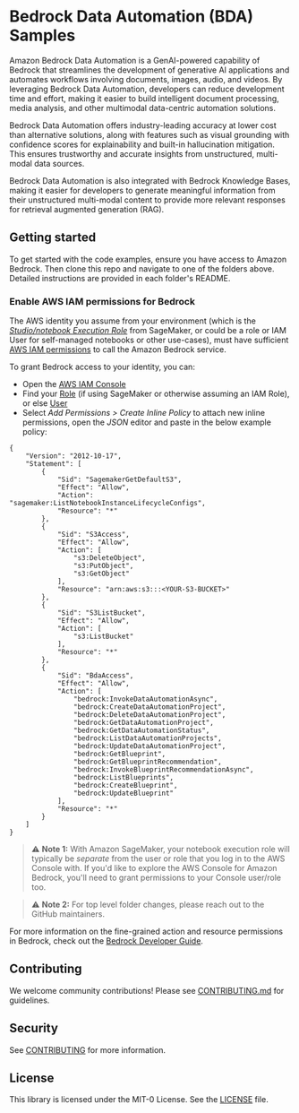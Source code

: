 # Bedrock Data Automation (BDA) Samples

Amazon Bedrock Data Automation is a GenAI-powered capability of Bedrock that streamlines the development of generative AI applications and automates workflows involving documents, images, audio, and videos. By leveraging Bedrock Data Automation, developers can reduce development time and effort, making it easier to build intelligent document processing, media analysis, and other multimodal data-centric automation solutions. 

Bedrock Data Automation offers industry-leading accuracy at lower cost than alternative solutions, along with features such as visual grounding with confidence scores for explainability and built-in hallucination mitigation. This ensures trustworthy and accurate insights from unstructured, multi-modal data sources. 

Bedrock Data Automation is also integrated with Bedrock Knowledge Bases, making it easier for developers to generate meaningful information from their unstructured multi-modal content to provide more relevant responses for retrieval augmented generation (RAG).

## Getting started
To get started with the code examples, ensure you have access to Amazon Bedrock. Then clone this repo and navigate to one of the folders above. Detailed instructions are provided in each folder's README.

### Enable AWS IAM permissions for Bedrock

The AWS identity you assume from your environment (which is the [*Studio/notebook Execution Role*](https://docs.aws.amazon.com/sagemaker/latest/dg/sagemaker-roles.html) from SageMaker, or could be a role or IAM User for self-managed notebooks or other use-cases), must have sufficient [AWS IAM permissions](https://docs.aws.amazon.com/IAM/latest/UserGuide/access_policies.html) to call the Amazon Bedrock service.

To grant Bedrock access to your identity, you can:

- Open the [AWS IAM Console](https://us-east-1.console.aws.amazon.com/iam/home?#)
- Find your [Role](https://us-east-1.console.aws.amazon.com/iamv2/home?#/roles) (if using SageMaker or otherwise assuming an IAM Role), or else [User](https://us-east-1.console.aws.amazon.com/iamv2/home?#/users)
- Select *Add Permissions > Create Inline Policy* to attach new inline permissions, open the *JSON* editor and paste in the below example policy:

```
{
    "Version": "2012-10-17",
    "Statement": [
        {
            "Sid": "SagemakerGetDefaultS3",
            "Effect": "Allow",
            "Action": "sagemaker:ListNotebookInstanceLifecycleConfigs",
            "Resource": "*"
        },
        {
            "Sid": "S3Access",
            "Effect": "Allow",
            "Action": [
                "s3:DeleteObject",
                "s3:PutObject",
                "s3:GetObject"
            ],
            "Resource": "arn:aws:s3:::<YOUR-S3-BUCKET>"
        },
        {
            "Sid": "S3ListBucket",
            "Effect": "Allow",
            "Action": [
                "s3:ListBucket"
            ],
            "Resource": "*"
        },
        {
            "Sid": "BdaAccess",
            "Effect": "Allow",
            "Action": [
                "bedrock:InvokeDataAutomationAsync",
                "bedrock:CreateDataAutomationProject",
                "bedrock:DeleteDataAutomationProject",
                "bedrock:GetDataAutomationProject",
                "bedrock:GetDataAutomationStatus",
                "bedrock:ListDataAutomationProjects",
                "bedrock:UpdateDataAutomationProject",
                "bedrock:GetBlueprint",
                "bedrock:GetBlueprintRecommendation",
                "bedrock:InvokeBlueprintRecommendationAsync",
                "bedrock:ListBlueprints",
                "bedrock:CreateBlueprint",
                "bedrock:UpdateBlueprint"
            ],
            "Resource": "*"
        }
    ]
}
```

> ⚠️ **Note 1:** With Amazon SageMaker, your notebook execution role will typically be *separate* from the user or role that you log in to the AWS Console with. If you'd like to explore the AWS Console for Amazon Bedrock, you'll need to grant permissions to your Console user/role too.

> ⚠️ **Note 2:** For top level folder changes, please reach out to the GitHub maintainers.

For more information on the fine-grained action and resource permissions in Bedrock, check out the [Bedrock Developer Guide](https://docs.aws.amazon.com/bedrock/latest/userguide/getting-started-api.html).

## Contributing

We welcome community contributions! Please see [CONTRIBUTING.md](CONTRIBUTING.md) for guidelines.

## Security

See [CONTRIBUTING](CONTRIBUTING.md#security-issue-notifications) for more information.

## License

This library is licensed under the MIT-0 License. See the [LICENSE](LICENSE) file.
